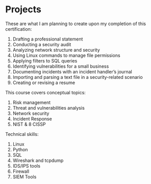 # Projects

These are what I am planning to create upon my completion of this certification: 
1. Drafting a professional statement
2. Conducting a security audit
3. Analyzing network structure and security
4. Using Linux commands to manage file permissions
5. Applying filters to SQL queries
6. Identifying vulnerabilities for a small business
7. Documenting incidents with an incident handler’s journal 
8. Importing and parsing a text file in a security-related scenario
9. Creating or revising a resume

This course covers conceptual topics: 
1. Risk management
2. Threat and vulnerabilities analysis
3. Network security
4. Incident Response
5. NIST & 8 CISSP 

Technical skills: 
1. Linux
2. Python
3. SQL
4. Wireshark and tcpdump
5. IDS/IPS tools
6. Firewall
7. SIEM Tools
